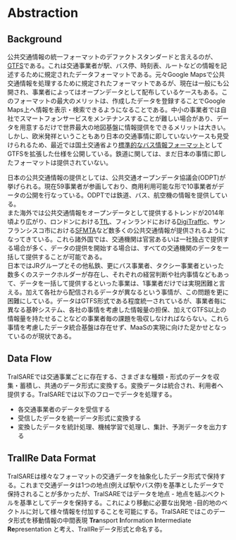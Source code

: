 # Abstraction
## Background
公共交通情報の統一フォーマットのデファクトスタンダードと言えるのが、[GTFS](https://developers.google.com/transit/?hl=ja)である。これは交通事業者が駅、バス停、時刻表、ルートなどの情報を記述するために規定されたデータフォーマットである。元々Google Mapsで公共交通情報を処理するために規定されたフォーマットであるが、現在は一般にも公開され、事業者によってはオープンデータとして配布しているケースもある。このフォーマットの最大のメリットは、作成したデータを登録することでGoogle Maps上へ情報を表示・検索できるようになることである。中小の事業者では自社でスマートフォンサービスをメンテナンスすることが難しい場合があり、データを用意するだけで世界最大の地図基盤に情報提供をできるメリットは大きい。しかし、欧米発祥ということもあり日本の交通事情に即していないケースも見受けられるため、最近では国土交通省より[標準的なバス情報フォーマット](http://www.mlit.go.jp/sogoseisaku/transport/sosei_transport_tk_000067.html)としてGTFSを拡張した仕様を公開している。鉄道に関しては、まだ日本の事情に即したフォーマットは提供されていない。

日本の公共交通情報の提供としては、公共交通オープンデータ協議会(ODPT)が挙げられる。現在59事業者が参画しており、商用利用可能な形で10事業者がデータの公開を行なっている。ODPTでは鉄道、バス、航空機の情報を提供している。  
また海外では公共交通情報をオープンデータとして提供するトレンドが2014年頃より広がり、ロンドンにおける[TfL](https://tfl.gov.uk/)、フィンランドにおける[DigiTraffic](https://www.digitraffic.fi/en/)、サンフランシスコ市における[SFMTA](https://www.sfmta.com/reports/gtfs-transit-data)など数多くの公共交通情報が提供されるようになってきている。これら諸外国では、交通機関は官営あるいは一社独占で提供する場合が多く、データの提供を開始する場合は、すべての交通機関のデータを一括して提供することが可能である。  
日本ではJRグループとその他私鉄、更にバス事業者、タクシー事業者といった数多くのステークホルダーが存在し、それぞれの経営判断や社内事情などもあって、データを一括して提供するといった事業は、1事業者だけでは実現困難と言える。加えて各社から配信されるデータが異なるという事情が、この問題を更に困難にしている。データはGTFS形式である程度統一されているが、事業者毎に異なる基幹システム、各社の事情を考慮した情報量の担保、加えてGTFS以上の情報量を持たせることなどの事業者毎の課題を吸収しなければならない。これら事情を考慮したデータ統合基盤は存在せず、MaaSの実現に向けた足かせとなっているのが現状である。

## Data Flow
TraISAREでは交通事業ごとに存在する、さまざまな種類・形式のデータを収集・蓄積し、共通のデータ形式に変換する。変換データは統合され、利用者へ提供する。TraISAREでは以下のフローでデータを処理する。
- 各交通事業者のデータを受信する
- 受信したデータを統一データ形式に変換する
- 変換したデータを統計処理、機械学習で処理し、集計、予測データを出力する

## TraIIRe Data Format
TraISAREは様々なフォーマットの交通データを抽象化したデータ形式で保持する。これまで交通データは1つの地点(例えば駅やバス停)を基準としたデータで保持されることが多かったが、TraISAREではデータを地点 - 地点を結ぶベクトルを基準としてデータを保持する。これにより移動に必要な出発地 -目的地のベクトルに対して様々情報を付加することを可能にする。TraISAREではこのデータ形式を移動情報の中間表現 **Tra**nsport **I**nformation **I**ntermediate **Re**presentation と考え、TraIIReデータ形式と命名する。


